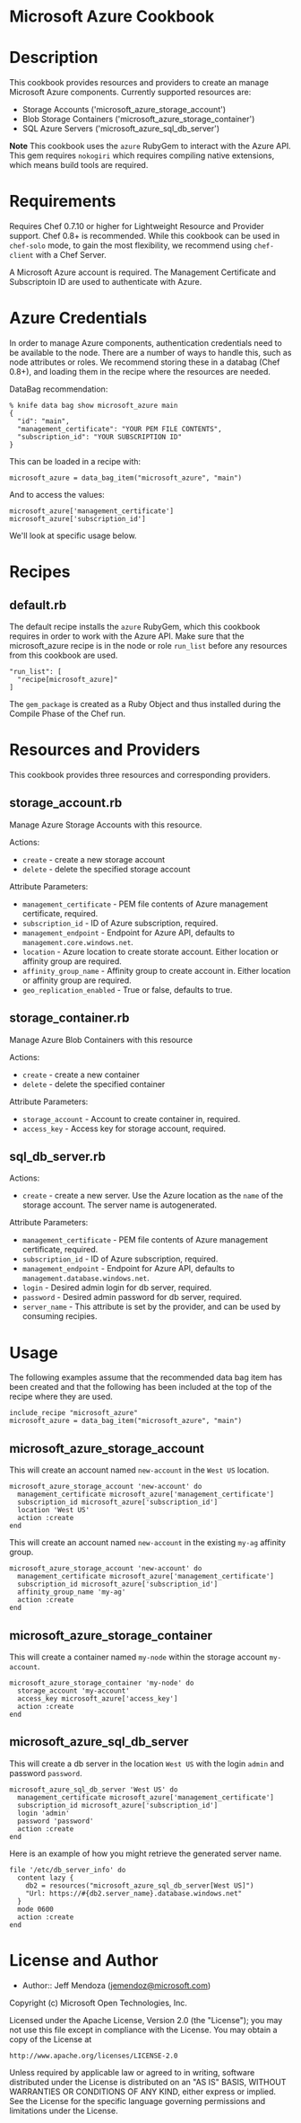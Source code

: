 Microsoft Azure Cookbook
========================

Description
===========

This cookbook provides resources and providers to create an manage
Microsoft Azure components. Currently supported resources are:

* Storage Accounts ('microsoft_azure_storage_account')
* Blob Storage Containers ('microsoft_azure_storage_container')
* SQL Azure Servers ('microsoft_azure_sql_db_server')

**Note** This cookbook uses the `azure` RubyGem to interact with the
  Azure API. This gem requires `nokogiri` which requires compiling
  native extensions, which means build tools are required.

Requirements
============

Requires Chef 0.7.10 or higher for Lightweight Resource and Provider
support. Chef 0.8+ is recommended. While this cookbook can be used in
`chef-solo` mode, to gain the most flexibility, we recommend using
`chef-client` with a Chef Server.

A Microsoft Azure account is required. The Management Certificate and
Subscriptoin ID are used to authenticate with Azure.

Azure Credentials
===============

In order to manage Azure components, authentication credentials need
to be available to the node. There are a number of ways to handle
this, such as node attributes or roles. We recommend storing these in
a databag (Chef 0.8+), and loading them in the recipe where the
resources are needed.

DataBag recommendation:

    % knife data bag show microsoft_azure main
    {
      "id": "main",
      "management_certificate": "YOUR PEM FILE CONTENTS",
      "subscription_id": "YOUR SUBSCRIPTION ID"
    }

This can be loaded in a recipe with:

    microsoft_azure = data_bag_item("microsoft_azure", "main")

And to access the values:

    microsoft_azure['management_certificate']
    microsoft_azure['subscription_id']

We'll look at specific usage below.

Recipes
=======

default.rb
----------

The default recipe installs the `azure` RubyGem, which this cookbook
requires in order to work with the Azure API. Make sure that the
microsoft_azure recipe is in the node or role `run_list` before any
resources from this cookbook are used.

    "run_list": [
      "recipe[microsoft_azure]"
    ]

The `gem_package` is created as a Ruby Object and thus installed
during the Compile Phase of the Chef run.

Resources and Providers
=======================

This cookbook provides three resources and corresponding providers.

## storage_account.rb


Manage Azure Storage Accounts with this resource.

Actions:

* `create` - create a new storage account
* `delete` - delete the specified storage account

Attribute Parameters:

* `management_certificate` - PEM file contents of Azure management
  certificate, required.
* `subscription_id` - ID of Azure subscription, required.
* `management_endpoint` - Endpoint for Azure API, defaults to
  `management.core.windows.net`.
* `location` - Azure location to create storate account. Either
  location or affinity group are required.
* `affinity_group_name` - Affinity group to create account in. Either
  location or affinity group are required.
* `geo_replication_enabled` - True or false, defaults to true.

## storage_container.rb

Manage Azure Blob Containers with this resource

Actions:

* `create` - create a new container
* `delete` - delete the specified container

Attribute Parameters:

* `storage_account` - Account to create container in, required.
* `access_key` - Access key for storage account, required.

## sql_db_server.rb

Actions:

* `create` - create a new server. Use the Azure location as the `name`
  of the storage account. The server name is autogenerated.

Attribute Parameters:

* `management_certificate` - PEM file contents of Azure management
  certificate, required.
* `subscription_id` - ID of Azure subscription, required.
* `management_endpoint` - Endpoint for Azure API, defaults to
  `management.database.windows.net`.
* `login` - Desired admin login for db server, required.
* `password` - Desired admin password for db server, required.
* `server_name` - This attribute is set by the provider, and can be
  used by consuming recipies.

Usage
=====

The following examples assume that the recommended data bag item has
been created and that the following has been included at the top of
the recipe where they are used.

    include_recipe "microsoft_azure"
    microsoft_azure = data_bag_item("microsoft_azure", "main")

## microsoft_azure_storage_account

This will create an account named `new-account` in the `West US`
location.

    microsoft_azure_storage_account 'new-account' do
      management_certificate microsoft_azure['management_certificate']
      subscription_id microsoft_azure['subscription_id']
      location 'West US'
      action :create
    end

This will create an account named `new-account` in the existing
`my-ag` affinity group.

    microsoft_azure_storage_account 'new-account' do
      management_certificate microsoft_azure['management_certificate']
      subscription_id microsoft_azure['subscription_id']
      affinity_group_name 'my-ag'
      action :create
    end

## microsoft_azure_storage_container

This will create a container named `my-node` within the storage
account `my-account`.

    microsoft_azure_storage_container 'my-node' do
      storage_account 'my-account'
      access_key microsoft_azure['access_key']
      action :create
    end

## microsoft_azure_sql_db_server

This will create a db server in the location `West US` with the login
`admin` and password `password`.

    microsoft_azure_sql_db_server 'West US' do
      management_certificate microsoft_azure['management_certificate']
      subscription_id microsoft_azure['subscription_id']
      login 'admin'
      password 'password'
      action :create
    end

Here is an example of how you might retrieve the generated server
name.

    file '/etc/db_server_info' do
      content lazy { 
        db2 = resources("microsoft_azure_sql_db_server[West US]")
        "Url: https://#{db2.server_name}.database.windows.net"
      }
      mode 0600
      action :create
    end


License and Author
==================

* Author:: Jeff Mendoza (<jemendoz@microsoft.com>)

Copyright (c) Microsoft Open Technologies, Inc.

Licensed under the Apache License, Version 2.0 (the "License");
you may not use this file except in compliance with the License.
You may obtain a copy of the License at

    http://www.apache.org/licenses/LICENSE-2.0

Unless required by applicable law or agreed to in writing, software
distributed under the License is distributed on an "AS IS" BASIS,
WITHOUT WARRANTIES OR CONDITIONS OF ANY KIND, either express or implied.
See the License for the specific language governing permissions and
limitations under the License.
